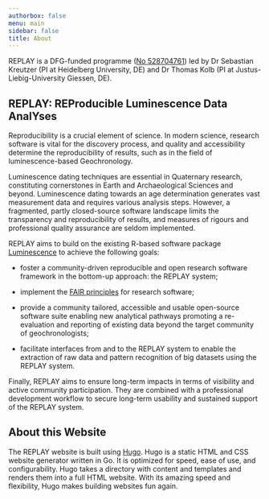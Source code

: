 ```yaml
---
authorbox: false
menu: main
sidebar: false
title: About
---
```


REPLAY is a DFG-funded programme ([No 528704761](https://gepris.dfg.de/gepris/projekt/528704761?language=en))
led by Dr Sebastian Kreutzer (PI at Heidelberg University, DE) and
Dr Thomas Kolb (PI at Justus-Liebig-University Giessen, DE).

## REPLAY: REProducible Luminescence Data AnalYses

Reproducibility is a crucial element of science. In modern science, research
software is vital for the discovery process, and quality and accessibility
determine the reproducibility of results, such as in the field of
luminescence-based Geochronology.

Luminescence dating techniques are essential in Quaternary research,
constituting cornerstones in Earth and Archaeological Sciences and beyond.
Luminescence dating towards an age determination generates vast measurement
data and requires various analysis steps. However, a fragmented, partly
closed-source software landscape limits the transparency and reproducibility
of results, and measures of rigours and professional quality assurance are
seldom implemented.

REPLAY aims to build on the existing R-based software package
[Luminescence](https://r-lum.github.io/Luminescence/) to achieve the following
goals:

- foster a community-driven reproducible and open research software framework
in the bottom-up approach: the REPLAY system;

- implement the [FAIR principles](https://www.go-fair.org/fair-principles/)
for research software;

- provide a community tailored, accessible and usable open-source software
suite enabling new analytical pathways promoting a re-evaluation and
reporting of existing data beyond the target community of geochronologists;

- facilitate interfaces from and to the REPLAY system to enable the
extraction of raw data and pattern recognition of big datasets using the
REPLAY system.

Finally, REPLAY aims to ensure long-term impacts in terms of visibility and
active community participation. They are combined with a professional
development workflow to secure long-term usability and sustained support of
the REPLAY system.

## About this Website

The REPLAY website is built using [Hugo](https://gohugo.io/). Hugo is a
static HTML and CSS website generator written in Go. It is optimized for
speed, ease of use, and configurability. Hugo takes a directory with
content and templates and renders them into a full HTML website. With its
amazing speed and flexibility, Hugo makes building websites fun again.
